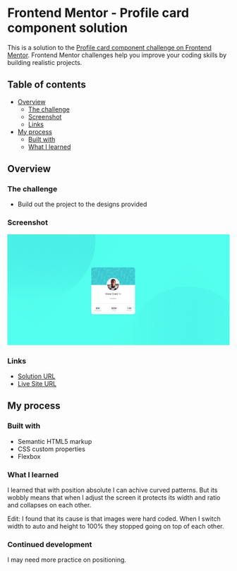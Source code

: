 # Frontend Mentor - Profile card component solution

This is a solution to the [Profile card component challenge on Frontend Mentor](https://www.frontendmentor.io/challenges/profile-card-component-cfArpWshJ). Frontend Mentor challenges help you improve your coding skills by building realistic projects. 

## Table of contents

- [Overview](#overview)
  - [The challenge](#the-challenge)
  - [Screenshot](#screenshot)
  - [Links](#links)
- [My process](#my-process)
  - [Built with](#built-with)
  - [What I learned](#what-i-learned)

## Overview

### The challenge

- Build out the project to the designs provided

### Screenshot

![](./images/ss-desk.png)


### Links

- [Solution URL](https://github.com/frkanyilmaz2/profile-card)
- [Live Site URL](https://frkanyilmaz2.github.io/profile-card/)

## My process

### Built with

- Semantic HTML5 markup
- CSS custom properties
- Flexbox

### What I learned

I learned that with position absolute I can achive curved patterns. But its wobbly means that when I adjust the screen it protects its width and ratio and collapses on each other.

Edit: I found that its cause  is that images were hard coded. When I switch width to auto and height to 100% they stopped going on top of each other.


### Continued development

I may need more practice on positioning.
